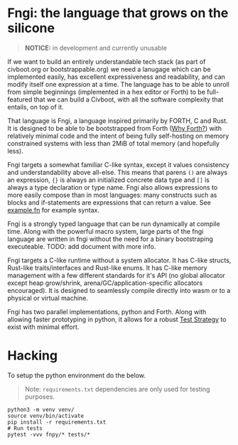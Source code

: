 # Fngi: the language that grows on the silicone

> **NOTICE:** in development and currently unusable

If we want to build an entirely understandable tech stack (as part of
civboot.org or bootstrappable.org) we need a lanugage which can be
implemented easily, has excellent expressiveness and readability, and can
modify itself one expression at a time. The language has to be able to
unroll from simple beginnings (implemented in a hex editor or Forth) to be
full-featured that we can build a Civboot, with all the software complexity
that entails, on top of it.

That language is Fngi, a language inspired primarily by FORTH, C and Rust. It
is designed to be able to be bootstrapped from Forth ([Why
Forth?](notes/why_forth.md)) with relatively minimal code and the intent of
being fully self-hosting on memory constrained systems with less than 2MiB of
total memory (and hopefully less).

Fngi targets a somewhat familiar C-like syntax, except it values consistency
and understandability above all-else. This means that parens `()` are always an
expression, `{}` is always an initialized concrete data type and `[]` is
always a type declaration or type name. Fngi also allows expressions to more
easily compose than in most languages: many constructs such as blocks and
if-statements are expressions that can return a value. See
[example.fn](notes/example.fn) for example syntax.

Fngi is a strongly typed language that can be run dynamically at compile time.
Along with the powerful macro system, large parts of the fngi language are
written in fngi without the need for a binary bootstraping executeable. TODO:
add document with more info.

Fngi targets a C-like runtime without a system allocator. It has C-like
structs, Rust-like traits/interfaces and Rust-like enums. It has C-like memory
management with a few different standards for it's API (no global allocator
except heap grow/shrink, arena/GC/application-specific allocators encouraged).
It is designed to seamlessly compile directly into wasm or to a physical or
virtual machine.

Fngi has two parallel implementations, python and Forth. Along with allowing
faster prototyping in python, it allows for a robust [Test
Strategy](notes/test_strategy.md) to exist with minimal effort.

# Hacking

To setup the python environment do the below. 

> Note: `requirements.txt` dependencies are only used for testing purposes.

```
python3 -m venv venv/
source venv/bin/activate
pip install -r requirements.txt
# Run tests
pytest -vvv fnpy/* tests/*
```
